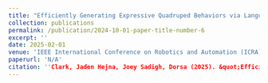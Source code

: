 ```yaml
---
title: "Efficiently Generating Expressive Quadruped Behaviors via Language-Guided Preference Learning"
collection: publications
permalink: /publication/2024-10-01-paper-title-number-6
excerpt: ''
date: 2025-02-01
venue: 'IEEE International Conference on Robotics and Automation (ICRA) 2025'
paperurl: 'N/A'
citation: ''Clark, Jaden Hejna, Joey Sadigh, Dorsa (2025). &quot;Efficiently Generating Expressive Quadruped Behaviors via Language-Guided Preference Learning 1.&quot; <i>IEEE International Conference on Robotics and Automation (ICRA) 2025</i>. (1).''
---
```




